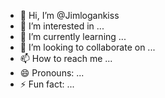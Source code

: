 - 👋 Hi, I’m @Jimlogankiss
- 👀 I’m interested in ...
- 🌱 I’m currently learning ...
- 💞️ I’m looking to collaborate on ...
- 📫 How to reach me ...
- 😄 Pronouns: ...
- ⚡ Fun fact: ...

<!---
Jimlogankiss/Jimlogankiss is a ✨ special ✨ repository because its `README.md` (this file) appears on your GitHub profile.
You can click the Preview link to take a look at your changes.
--->
